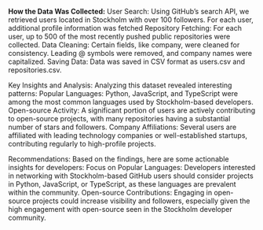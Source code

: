 **How the Data Was Collected:**
User Search: Using GitHub’s search API, we retrieved users located in Stockholm with over 100 followers. For each user, additional profile information was fetched
Repository Fetching: For each user, up to 500 of the most recently pushed public repositories were collected.
Data Cleaning: Certain fields, like company, were cleaned for consistency. Leading @ symbols were removed, and company names were capitalized.
Saving Data: Data was saved in CSV format as users.csv and repositories.csv.

Key Insights and Analysis:
Analyzing this dataset revealed interesting patterns:
Popular Languages: Python, JavaScript, and TypeScript were among the most common languages used by Stockholm-based developers.
Open-source Activity: A significant portion of users are actively contributing to open-source projects, with many repositories having a substantial number of stars and followers.
Company Affiliations: Several users are affiliated with leading technology companies or well-established startups, contributing regularly to high-profile projects.

Recommendations:
Based on the findings, here are some actionable insights for developers:
Focus on Popular Languages: Developers interested in networking with Stockholm-based GitHub users should consider projects in Python, JavaScript, or TypeScript, as these languages are prevalent within the community.
Open-source Contributions: Engaging in open-source projects could increase visibility and followers, especially given the high engagement with open-source seen in the Stockholm developer community.



